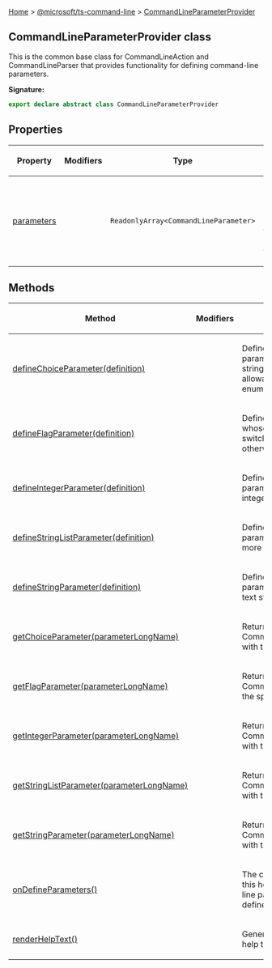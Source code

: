[Home](./index) &gt; [@microsoft/ts-command-line](./ts-command-line.md) &gt; [CommandLineParameterProvider](./ts-command-line.commandlineparameterprovider.md)

## CommandLineParameterProvider class

This is the common base class for CommandLineAction and CommandLineParser that provides functionality for defining command-line parameters.

<b>Signature:</b>

```typescript
export declare abstract class CommandLineParameterProvider 
```

## Properties

|  <p>Property</p> | <p>Modifiers</p> | <p>Type</p> | <p>Description</p> |
|  --- | --- | --- | --- |
|  <p>[parameters](./ts-command-line.commandlineparameterprovider.parameters.md)</p> |  | <p>`ReadonlyArray<CommandLineParameter>`</p> | <p>Returns a collection of the parameters that were defined for this object.</p> |

## Methods

|  <p>Method</p> | <p>Modifiers</p> | <p>Description</p> |
|  --- | --- | --- |
|  <p>[defineChoiceParameter(definition)](./ts-command-line.commandlineparameterprovider.definechoiceparameter.md)</p> |  | <p>Defines a command-line parameter whose value must be a string from a fixed set of allowable choices (similar to an enum).</p> |
|  <p>[defineFlagParameter(definition)](./ts-command-line.commandlineparameterprovider.defineflagparameter.md)</p> |  | <p>Defines a command-line switch whose boolean value is true if the switch is provided, and false otherwise.</p> |
|  <p>[defineIntegerParameter(definition)](./ts-command-line.commandlineparameterprovider.defineintegerparameter.md)</p> |  | <p>Defines a command-line parameter whose value is an integer.</p> |
|  <p>[defineStringListParameter(definition)](./ts-command-line.commandlineparameterprovider.definestringlistparameter.md)</p> |  | <p>Defines a command-line parameter whose value is one or more text strings.</p> |
|  <p>[defineStringParameter(definition)](./ts-command-line.commandlineparameterprovider.definestringparameter.md)</p> |  | <p>Defines a command-line parameter whose value is a single text string.</p> |
|  <p>[getChoiceParameter(parameterLongName)](./ts-command-line.commandlineparameterprovider.getchoiceparameter.md)</p> |  | <p>Returns the CommandLineChoiceParameter with the specified long name.</p> |
|  <p>[getFlagParameter(parameterLongName)](./ts-command-line.commandlineparameterprovider.getflagparameter.md)</p> |  | <p>Returns the CommandLineFlagParameter with the specified long name.</p> |
|  <p>[getIntegerParameter(parameterLongName)](./ts-command-line.commandlineparameterprovider.getintegerparameter.md)</p> |  | <p>Returns the CommandLineIntegerParameter with the specified long name.</p> |
|  <p>[getStringListParameter(parameterLongName)](./ts-command-line.commandlineparameterprovider.getstringlistparameter.md)</p> |  | <p>Returns the CommandLineStringListParameter with the specified long name.</p> |
|  <p>[getStringParameter(parameterLongName)](./ts-command-line.commandlineparameterprovider.getstringparameter.md)</p> |  | <p>Returns the CommandLineStringParameter with the specified long name.</p> |
|  <p>[onDefineParameters()](./ts-command-line.commandlineparameterprovider.ondefineparameters.md)</p> |  | <p>The child class should implement this hook to define its command-line parameters, e.g. by calling defineFlagParameter().</p> |
|  <p>[renderHelpText()](./ts-command-line.commandlineparameterprovider.renderhelptext.md)</p> |  | <p>Generates the command-line help text.</p> |

